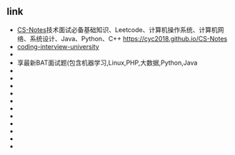 

## link
- [CS-Notes](https://github.com/CyC2018/CS-Notes)技术面试必备基础知识、Leetcode、计算机操作系统、计算机网络、系统设计、Java、Python、C++ https://cyc2018.github.io/CS-Notes
- [coding-interview-university](https://github.com/jwasham/coding-interview-university)
- [](https://www.nowcoder.com/contestRoom?from=cyc_github)
- [](https://github.com/lengyue1024/BAT_interviews) 享最新BAT面试题(包含机器学习,Linux,PHP,大数据,Python,Java
- []()
- []()
- []()
- []()
- []()
- []()
- []()
- []()
- []()
- []()
- []()